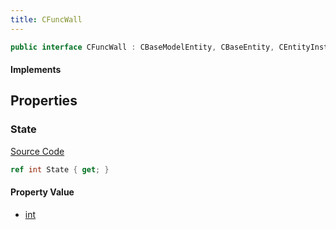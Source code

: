 ```yaml
---
title: CFuncWall
---
```


```csharp
public interface CFuncWall : CBaseModelEntity, CBaseEntity, CEntityInstance, ISchemaClass<CEntityInstance>, ISchemaClass<CBaseEntity>, ISchemaClass<CBaseModelEntity>, ISchemaClass<CFuncWall>, ISchemaField, ISchemaClass, INativeHandle
```

#### Implements

## Properties

### State

[Source Code](https://github.com/swiftly-solution/swiftlys2/blob/beta/managed/src/SwiftlyS2.Generated/Schemas/Interfaces/CFuncWall.cs#L16)

```csharp
ref int State { get; }
```

#### Property Value

- [int](https://learn.microsoft.com/dotnet/api/system.int32)

